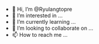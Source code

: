 - 👋 Hi, I’m @Ryulangtopre
- 👀 I’m interested in ...
- 🌱 I’m currently learning ...
- 💞️ I’m looking to collaborate on ...
- 📫 How to reach me ...

<!---
Ryulangtopre/Ryulangtopre is a ✨ special ✨ repository because its `README.md` (this file) appears on your GitHub profile.
You can click the Preview link to take a look at your changes.
--->
